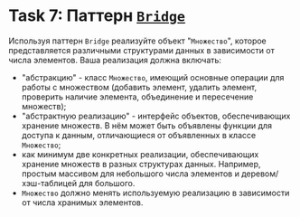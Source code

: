 # Task 7: Паттерн [`Bridge`](https://refactoring.guru/ru/design-patterns/bridge)

Используя паттерн `Bridge` реализуйте объект "`Множество`", которое представляется различными структурами данных в зависимости от числа элементов. Ваша реализация должна включать:

* "абстракцию" - класс `Множество`, имеющий основные операции для работы с множеством (добавить элемент, удалить элемент, проверить наличие элемента, объединение и пересечение множеств);
* "абстрактную реализацию" - интерфейс объектов, обеспечивающих хранение множеств. В нём может быть объявлены функции для доступа к данным, отличающиеся от объявленных в классе `Множество`;
* как минимум две конкретных реализации, обеспечивающих хранение множеств в разных структурах данных. Например, простым массивом для небольшого числа элементов и деревом/хэш-таблицей для большого.
* `Множество` должно менять используемую реализацию в зависимости от числа хранимых элементов.
